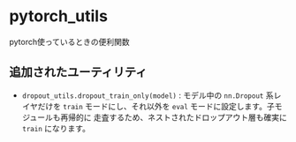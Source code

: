 # pytorch_utils
pytorch使っているときの便利関数

## 追加されたユーティリティ

- `dropout_utils.dropout_train_only(model)` : モデル中の `nn.Dropout` 系レイヤだけを
  `train` モードにし、それ以外を `eval` モードに設定します。子モジュールも再帰的に
  走査するため、ネストされたドロップアウト層も確実に `train` になります。
